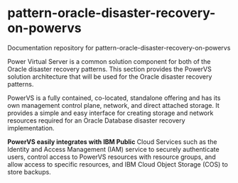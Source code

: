 # pattern-oracle-disaster-recovery-on-powervs

Documentation repository for pattern-oracle-disaster-recovery-on-powervs

Power Virtual Server is a common solution
component for both of the Oracle disaster recovery patterns.  This section provides the PowerVS solution
architecture that will be used for the Oracle disaster recovery patterns.

PowerVS is a fully contained, co-located,
standalone offering and has its own management control plane, network, and
direct attached storage.   It provides a
simple and easy interface for creating storage and network resources required
for an Oracle Database disaster recovery implementation.

**PowerVS easily integrates with IBM Public**
Cloud Services such as the Identity and Access Management (IAM) service to
securely authenticate users, control access to PowerVS resources with resource
groups, and allow access to specific resources, and IBM Cloud Object Storage
(COS) to store backups.
